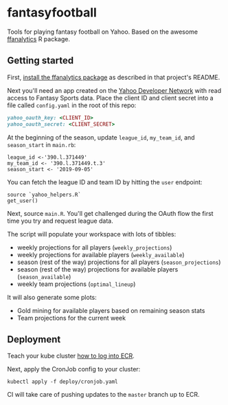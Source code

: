 # fantasyfootball
Tools for playing fantasy football on Yahoo.  Based on the awesome [ffanalytics](https://github.com/FantasyFootballAnalytics/ffanalytics) R package.

## Getting started
First, [install the ffanalytics package](https://github.com/FantasyFootballAnalytics/ffanalytics#installation) as described in that project's README.

Next you'll need an app created on the [Yahoo Developer Network](https://developer.yahoo.com/apps/) with read access to Fantasy Sports data.  Place the client ID and client secret into a file called `config.yaml` in the root of this repo:
```ruby
yahoo_oauth_key: <CLIENT_ID>
yahoo_oauth_secret: <CLIENT_SECRET>
```

At the beginning of the season, update `league_id`, `my_team_id`, and `season_start` in `main.rb`:
```
league_id <-'390.l.371449'
my_team_id <- '390.l.371449.t.3'
season_start <- '2019-09-05'
```

You can fetch the league ID and team ID by hitting the `user` endpoint:
```
source `yahoo_helpers.R`
get_user()
```

Next, source `main.R`.  You'll get challenged during the OAuth flow the first time you try and request league data.

The script will populate your workspace with lots of tibbles:
* weekly projections for all players (`weekly_projections`)
* weekly projections for available players (`weekly_available`)
* season (rest of the way) projections for all players (`season_projections`)
* season (rest of the way) projections for available players (`season_available`)
* weekly team projections (`optimal_lineup`)

It will also generate some plots:
* Gold mining for available players based on remaining season stats
* Team projections for the current week

## Deployment
Teach your kube cluster [how to log into ECR](https://kubernetes.io/docs/tasks/configure-pod-container/pull-image-private-registry/).

Next, apply the CronJob config to your cluster:
```
kubectl apply -f deploy/cronjob.yaml
```

CI will take care of pushing updates to the `master` branch up to ECR.

